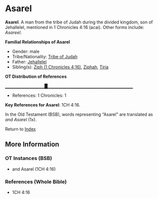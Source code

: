 # Asarel
**Asarel**. 
A man from the tribe of Judah during the divided kingdom, son of Jehallelel, mentioned in 1 Chronicles 4:16 (acai). 
Other forms include: 
*Asareel*. 




**Familial Relationships of Asarel**


* Gender: male
* Tribe/Nationality: [Tribe of Judah](../../../groups/md/acai/Judah.md)
* Father: [Jehallelel](Jehallelel.md)
* Sibling(s): [Ziph (1 Chronicles 4:16)](Ziph.2.md), [Ziphah](Ziphah.md), [Tiria](Tiria.md)


**OT Distribution of References**

▁▁▁▁▁▁▁▁▁▁▁▁█▁▁▁▁▁▁▁▁▁▁▁▁▁▁▁▁▁▁▁▁▁▁▁▁▁▁
* References: 1 Chronicles: 1



**Key References for Asarel**: 
1CH 4:16. 


In the Old Testament (BSB), words representing “Asarel” are translated as 
*and Asarel* (1x). 




Return to [Index](00-Index.md)

## More Information

### OT Instances (BSB)

* and Asarel (1CH 4:16)



### References (Whole Bible)

* 1CH 4:16




